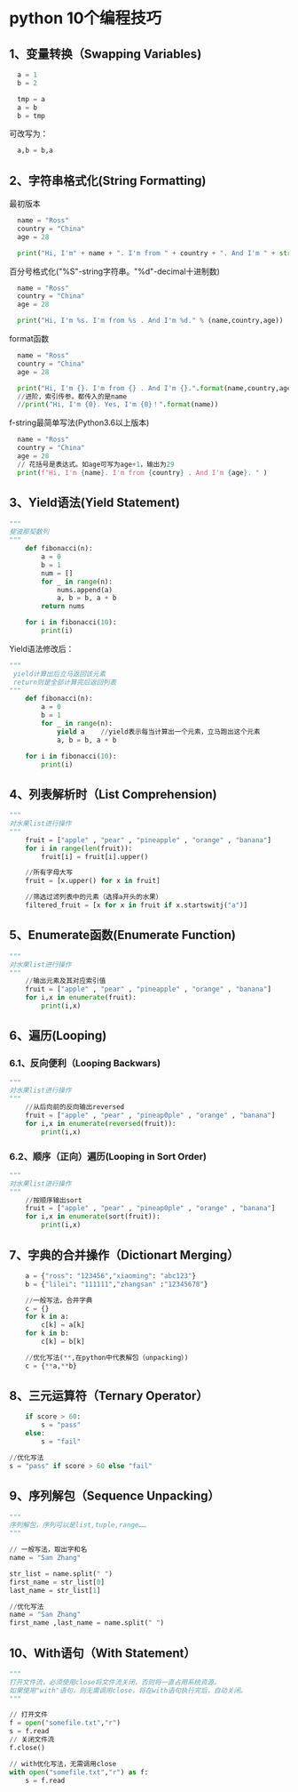 # python 10个编程技巧

## 1、变量转换（Swapping Variables)

```Python
  a = 1
  b = 2

  tmp = a
  a = b
  b = tmp
```

可改写为：

```Python
  a,b = b,a
```

## 2、字符串格式化(String Formatting)

最初版本

```Python
  name = "Ross"
  country = "China"
  age = 28

  print("Hi, I'm" + name + ". I'm from " + country + ". And I'm " + str(age) + ".")
```

百分号格式化("%S"-string字符串。"%d"-decimal十进制数)

```Python
  name = "Ross"
  country = "China"
  age = 28

  print("Hi, I'm %s. I'm from %s . And I'm %d." % (name,country,age))
```

format函数

```Python
  name = "Ross"
  country = "China"
  age = 28

  print("Hi, I'm {}. I'm from {} . And I'm {}.".format(name,country,age))
  //进阶，索引传参。都传入的是name
  //print("Hi, I'm {0}. Yes, I'm {0}！".format(name))
```

f-string最简单写法(Python3.6以上版本)

```Python
  name = "Ross"
  country = "China"
  age = 28
  // 花括号是表达式。如age可写为age+1，输出为29
  print(f"Hi, I'm {name}. I'm from {country} . And I'm {age}. " )

```

## 3、Yield语法(Yield Statement)

```Python
"""
斐波那契数列
"""
    def fibonacci(n):
        a = 0
        b = 1
        num = []
        for _ in range(n):
            nums.append(a)
            a, b = b, a + b
        return nums

    for i in fibonacci(10):
        print(i)
```

Yield语法修改后：

```Python
"""
 yield计算出后立马返回该元素
 return则是全部计算完后返回列表
"""
    def fibonacci(n):
        a = 0
        b = 1
        for _ in range(n):
            yield a    //yield表示每当计算出一个元素，立马跑出这个元素
            a, b = b, a + b

    for i in fibonacci(10):
        print(i)
```

## 4、列表解析时（List Comprehension)

```Python
"""
对水果list进行操作
"""
    fruit = ["apple" , "pear" , "pineapple" , "orange" , "banana"]
    for i in range(len(fruit)):
        fruit[i] = fruit[i].upper()

    //所有字母大写
    fruit = [x.upper() for x in fruit]

    //筛选过滤列表中的元素（选择a开头的水果）
    filtered_fruit = [x for x in fruit if x.startswitj("a")]
```

## 5、Enumerate函数(Enumerate Function)

```Python
"""
对水果list进行操作
"""
    //输出元素及其对应索引值
    fruit = ["apple" , "pear" , "pineapple" , "orange" , "banana"]
    for i,x in enumerate(fruit):
        print(i,x)
```

## 6、遍历(Looping)

### 6.1、反向便利（Looping Backwars)

```Python
"""
对水果list进行操作
"""
    //从后向前的反向输出reversed
    fruit = ["apple" , "pear" , "pineap0ple" , "orange" , "banana"]
    for i,x in enumerate(reversed(fruit)):
        print(i,x)
```

### 6.2、顺序（正向）遍历(Looping in Sort Order)

```Python
"""
对水果list进行操作
"""
    //按顺序输出sort
    fruit = ["apple" , "pear" , "pineap0ple" , "orange" , "banana"]
    for i,x in enumerate(sort(fruit)):
        print(i,x)
```

## 7、字典的合并操作（Dictionart Merging）

```Python
    a = {"ross": "123456","xiaoming": "abc123"}
    b = {"lilei": "111111","zhangsan" :"12345678"}

    //一般写法，合并字典
    c = {}
    for k in a:
        c[k] = a[k]
    for k in b:
        c[k] = b[k]

    //优化写法(**,在python中代表解包（unpacking）)
    c = {**a,**b}
```

## 8、三元运算符（Ternary Operator）

```Python
    if score > 60:
        s = "pass"
    else:
        s = "fail"

//优化写法
s = "pass" if score > 60 else "fail"
```

## 9、序列解包（Sequence Unpacking）

```Python
"""
序列解包，序列可以是list,tuple,range……
"""

// 一般写法，取出字和名
name = "San Zhang"

str_list = name.split(" ")
first_name = str_list[0]
last_name = str_list[1]

//优化写法
name = "San Zhang"
first_name ,last_name = name.split(" ")
```

## 10、With语句（With Statement）

```Python
"""
打开文件流，必须使用close将文件流关闭，否则将一直占用系统资源。
如果使用"with"语句，则无需调用close，将在with语句执行完后，自动关闭。
"""

// 打开文件
f = open("somefile.txt","r")
s = f.read
// 关闭文件流
f.close()

// with优化写法，无需调用close
with open("somefile.txt","r") as f:
    s = f.read

```
